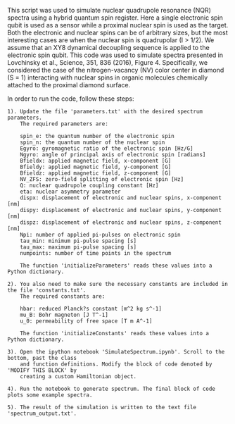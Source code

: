 This script was used to simulate nuclear quadrupole resonance (NQR) spectra using a hybrid quantum spin register. Here a single electronic spin qubit is used as a sensor while a proximal nuclear spin is used as the target. Both the electronic and nuclear spins can be of arbitrary sizes, but the most interesting cases are when the nuclear spin is quadrupolar (I > 1/2). We assume that an XY8 dynamical decoupling sequence is applied to the electronic spin qubit. This code was used to simulate spectra presented in Lovchinsky et al., Science, 351, 836 (2016), Figure 4. Specifically, we considered the case of the nitrogen-vacancy (NV) color center in diamond (S = 1) interacting with nuclear spins in organic molecules chemically attached to the proximal diamond surface.

In order to run the code, follow these steps:

	1). Update the file 'parameters.txt' with the desired spectrum parameters. 
		The required parameters are:

		spin_e: the quantum number of the electronic spin
		spin_n: the quantum number of the nuclear spin
		Egyro: gyromagnetic ratio of the electronic spin [Hz/G]
		Ngyro: angle of principal axis of electronic spin [radians]  
		Bfieldx: applied magnetic field, x-component [G]
		Bfieldy: applied magnetic field, y-component [G]
		Bfieldz: applied magnetic field, z-component [G]
		NV_ZFS: zero-field splitting of electronic spin [Hz]
		Q: nuclear quadrupole coupling constant [Hz]
		eta: nuclear asymmetry parameter
		dispx: displacement of electronic and nuclear spins, x-component [nm]
		dispy: displacement of electronic and nuclear spins, y-component [nm]
		dispz: displacement of electronic and nuclear spins, z-component [nm]
		Npi: number of applied pi-pulses on electronic spin
		tau_min: minimum pi-pulse spacing [s]
		tau_max: maximum pi-pulse spacing [s]
		numpoints: number of time points in the spectrum

		The function 'initializeParameters' reads these values into a Python dictionary. 

	2). You also need to make sure the necessary constants are included in the file 'constants.txt'. 
		The required constants are:

		hbar: reduced Planck?s constant [m^2 kg s^-1]
		mu_B: Bohr magneton [J T^-1]
		u_0: permeability of free space [T m A^-1]
		
		The function 'initializeConstants' reads these values into a Python dictionary. 

	3). Open the ipython notebook 'SimulateSpectrum.ipynb'. Scroll to the bottom, past the class 
		and function definitions. Modify the block of code denoted by 'MODIFY THIS BLOCK' by 
		creating a custom Hamiltonian object.

	4). Run the notebook to generate spectrum. The final block of code plots some example spectra.

	5). The result of the simulation is written to the text file 'spectrum_output.txt'.
